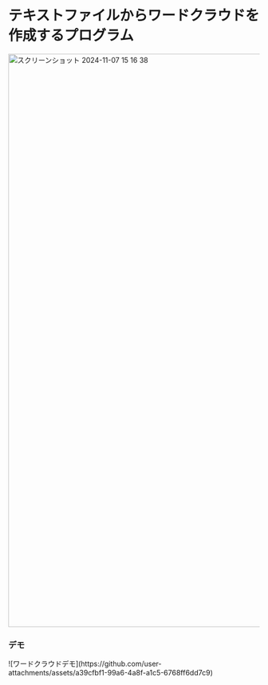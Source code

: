 <h1>テキストファイルからワードクラウドを作成するプログラム</h1>
<img width="1150" alt="スクリーンショット 2024-11-07 15 16 38" src="https://github.com/user-attachments/assets/e3f4d4f2-ffab-48da-a349-13d197befe0d">

<h3>デモ</h3>
![ワードクラウドデモ](https://github.com/user-attachments/assets/a39cfbf1-99a6-4a8f-a1c5-6768ff6dd7c9)
